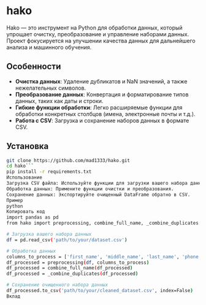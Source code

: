 # hako
Hako — это инструмент на Python для обработки данных, который упрощает очистку, преобразование и управление наборами данных. Проект фокусируется на улучшении качества данных для дальнейшего анализа и машинного обучения.

## Особенности

- **Очистка данных**: Удаление дубликатов и NaN значений, а также нежелательных символов.
- **Преобразование данных**: Конвертация и форматирование типов данных, таких как даты и строки.
- **Гибкие функции обработки**: Легко расширяемые функции для обработки конкретных столбцов (имена, электронные почты и т.д.).
- **Работа с CSV**: Загрузка и сохранение наборов данных в формате CSV.

## Установка
   ```bash
   git clone https://github.com/mad1333/hako.git
   cd hako```
   pip install -r requirements.txt
Использование
Загрузка CSV файла: Используйте функции для загрузки вашего набора данных в DataFrame.
Обработка данных: Примените функции очистки и преобразования.
Сохранение данных: Экспортируйте очищенный DataFrame обратно в CSV.
Пример
python
Копировать код
import pandas as pd
from hako import preprocessing, combine_full_name, _combine_duplicates

# Загрузка вашего набора данных
df = pd.read_csv('path/to/your/dataset.csv')

# Обработка данных
columns_to_process = ['first_name', 'middle_name', 'last_name', 'phone', 'email', 'address', 'birthdate']
df_processed = preprocessing(df, columns_to_process)
df_processed = combine_full_name(df_processed)
df_processed = _combine_duplicates(df_processed)

# Сохранение очищенного набора данных
df_processed.to_csv('path/to/your/cleaned_dataset.csv', index=False)
Вклад

  
